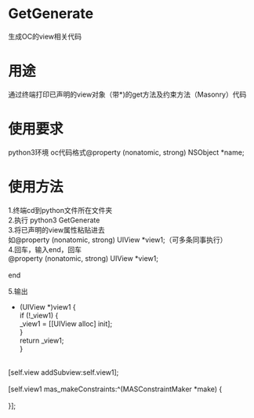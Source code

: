 # GetGenerate
生成OC的view相关代码

# 用途
通过终端打印已声明的view对象（带*)的get方法及约束方法（Masonry）代码

# 使用要求
python3环境
oc代码格式@property (nonatomic, strong) NSObject *name;

# 使用方法<br>
1.终端cd到python文件所在文件夹<br>
2.执行 python3 GetGenerate<br>
3.将已声明的view属性粘贴进去<br>
 如@property (nonatomic, strong) UIView *view1;（可多条同事执行）<br>
4.回车，输入end，回车<br>
@property (nonatomic, strong) UIView *view1;<br>
<br>
end<br>

5.输出<br>
- (UIView *)view1 {<br>
	if (!_view1) {<br>
		_view1 = [[UIView alloc] init];<br>
	}<br>
	return _view1;<br>
}<br>
<br>
[self.view addSubview:self.view1];<br>
<br>
[self.view1 mas_makeConstraints:^(MASConstraintMaker *make) {<br>
	<br>
}];<br>

